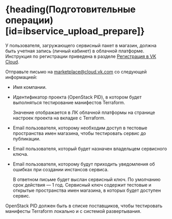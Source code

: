# {heading(Подготовительные операции)[id=ibservice_upload_prepare]}

У пользователя, загружающего сервисный пакет в магазин, должна быть учетная запись (личный кабинет) в облачной платформе. Инструкция по регистрации приведена в разделе [Регистрация в VK Cloud](/ru/intro/start/account-registration).

Отправьте письмо на [marketplace@cloud.vk.com](mailto:marketplace@cloud.vk.com) со следующей информацией:

* Имя компании.
* Идентификатор проекта (OpenStack PID), в котором будет выполняться тестирование манифестов Terraform.

   Значение отображается в ЛК облачной платформы на странице настроек проекта на вкладке с Terraform.
* Email пользователя, которому необходим доступ в тестовые пространства имен магазина, чтобы тестировать сервис до публикации.
* Email пользователя, который будет назначен владельцем сервисного ключа.
* Email пользователя, которому будут приходить уведомления об ошибках при создании инстансов сервиса.

   В ответном письме будет выслан сервисный ключ. По умолчанию срок действия — 1 год. Сервисный ключ содержит тестовые и открытые пространства имен магазина, в которых будет доступен сервис.

<info>

OpenStack PID должен быть в списке поставщиков, чтобы тестировать манифесты Terraform локально и с системой развертывания.

</info>
